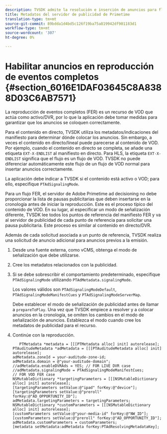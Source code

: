 ```yaml
---
description: TVSDK admite la resolución e inserción de anuncios para flujos VOD y en directo/lineal.
title: Metadatos del servidor de publicidad de Primetime
translation-type: tm+mt
source-git-commit: 89bdda1d4bd5c126f19ba75a819942df901183d1
workflow-type: tm+mt
source-wordcount: '307'
ht-degree: 0%

---
```



# Habilitar anuncios en reproducción de eventos completos {#section_6016E1DAF03645C8A8388D03C6AB7571}

La reproducción de eventos completos (FER) es un recurso de VOD que actúa como activo/DVR, por lo que la aplicación debe tomar medidas para garantizar que los anuncios se coloquen correctamente.

Para el contenido en directo, TVSDK utiliza los metadatos/indicaciones del manifiesto para determinar dónde colocar los anuncios. Sin embargo, a veces el contenido en directo/lineal puede parecerse al contenido de VOD. Por ejemplo, cuando el contenido en directo se completa, se añade una etiqueta `EXT-X-ENDLIST` al manifiesto en directo. Para HLS, la etiqueta `EXT-X-ENDLIST` significa que el flujo es un flujo de VOD. TVSDK no puede diferenciar automáticamente este flujo de un flujo de VOD normal para insertar anuncios correctamente.

La aplicación debe indicar a TVSDK si el contenido está activo o VOD; para ello, especifique `PTAdSignalingMode`.

Para un flujo FER, el servidor de Adobe Primetime ad decisioning no debe proporcionar la lista de pausas publicitarias que deben insertarse en la cronología antes de iniciar la reproducción. Este es el proceso típico del contenido de VOD. En su lugar, al especificar un modo de señalización diferente, TVSDK lee todos los puntos de referencia del manifiesto FER y va al servidor de publicidad de cada punto de referencia para solicitar una pausa publicitaria. Este proceso es similar al contenido en directo/DVR.

Además de cada solicitud asociada a un punto de referencia, TVSDK realiza una solicitud de anuncio adicional para anuncios previos a la emisión.

1. Desde una fuente externa, como vCMS, obtenga el modo de señalización que debe utilizarse.
1. Cree los metadatos relacionados con la publicidad.
1. Si se debe sobrescribir el comportamiento predeterminado, especifique `PTAdSignalingMode` utilizando `PTAdMetadata.signalingMode`.

   Los valores válidos son `PTAdSignalingModeDefault`, `PTAdSignalingModeManifestCues` y `PTAdSignalingModeServerMap`.

   Debe establecer el modo de señalización de publicidad antes de llamar a `prepareToPlay`. Una vez que TVSDK empiece a resolver y a colocar anuncios en la cronología, se omiten los cambios en el modo de señalización de anuncios. Establezca el modo cuando cree los metadatos de publicidad para el recurso.

1. Continúe con la reproducción.

   ```
      PTMetadata *metadata = [[[PTMetadata alloc] init] autorelease]; 
   PTAuditudeMetadata *adMetadata = [[[PTAuditudeMetadata alloc] init] autorelease]; 
   adMetadata.zoneId = your-auditude-zone-id; 
   adMetadata.domain = @"your-auditude-domain"; 
   //adMetadata.enableDVRAds = YES; // FOR LIVE DVR case 
   //adMetadata.signalingMode = PTAdSignalingModeManifestCues;  
   // FOR VOD FER case 
   NSMutableDictionary *targetingParameters = [[[NSMutableDictionary alloc] init] autorelease]; 
   [targetingParameters setValue:@"ipad" forKey:@"device"]; 
   [targetingParameters setValue:@"preroll" forKey:@"AD_OPPORTUNITY_ID"]; 
   adMetadata.targetingParameters = targetingParameters; 
   NSMutableDictionary *customParameters = [[[NSMutableDictionary alloc] init] autorelease]; 
   [customParameters setValue:@"your-media-id" forKey:@"NW_ID"]; 
   [customParameters setValue:@"preroll" forKey:@"AD_OPPORTUNITY_ID"]; 
   adMetadata.customParameters = customParameters; 
   [metadata setMetadata:adMetadata forKey:PTAdResolvingMetadataKey]; 
   ```
